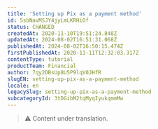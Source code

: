 ```yaml
---
title: 'Setting up Pix as a payment method'
id: 5sbNavMSJY4jyLmLKRHiOf
status: CHANGED
createdAt: 2020-11-10T19:51:24.848Z
updatedAt: 2024-08-02T16:51:31.068Z
publishedAt: 2024-08-02T16:50:15.474Z
firstPublishedAt: 2020-11-11T12:32:03.317Z
contentType: tutorial
productTeam: Financial
author: 7qy2DBsUp8U5P9lqV0JHfR
slugEN: setting-up-pix-as-a-payment-method
locale: en
legacySlug: setting-up-pix-as-a-payment-method
subcategoryId: 3tDGibM2tqMyqIyukqmmMw
---
```


>⚠️ Content under translation.
